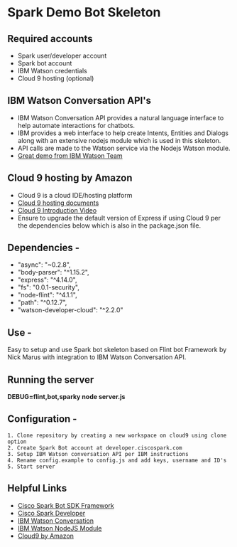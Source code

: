 # Spark Demo Bot Skeleton

## Required accounts
* Spark user/developer account
* Spark bot account
* IBM Watson credentials
* Cloud 9 hosting (optional)

## IBM Watson Conversation API's

* IBM Watson Conversation API provides a natural language interface to help automate interactions for chatbots. 
* IBM provides a web interface to help create Intents, Entities and Dialogs along with an extensive nodejs module which is used in this skeleton.
* API calls are made to the Watson service via the Nodejs Watson module.
* [Great demo from IBM Watson Team](https://www.youtube.com/watch?v=MTCc4d-RXP0)

## Cloud 9 hosting by Amazon

* Cloud 9 is a cloud IDE/hosting platform
* [Cloud 9 hosting documents](https://docs.c9.io/docs)
* [Cloud 9 Introduction Video](https://www.youtube.com/watch?v=hqzOwM8aXdI)
* Ensure to upgrade the default version of Express if using Cloud 9 per the dependencies below which is also in the package.json file.


## Dependencies -
* "async": "~0.2.8",
* "body-parser": "^1.15.2",
* "express": "^4.14.0",
* "fs": "0.0.1-security",
* "node-flint": "^4.1.1",
* "path": "^0.12.7",
* "watson-developer-cloud": "^2.2.0"

## Use -

Easy to setup and use Spark bot skeleton based on Flint bot Framework by Nick Marus with integration to IBM Watson Conversation API.


## Running the server 

**DEBUG=flint,bot,sparky node server.js**

## Configuration -
    1. Clone repository by creating a new workspace on cloud9 using clone option
    2. Create Spark Bot account at developer.ciscospark.com
    3. Setup IBM Watson conversation API per IBM instructions
    4. Rename config.example to config.js and add keys, username and ID's
    5. Start server

## Helpful Links

* [Cisco Spark Bot SDK Framework](https://github.com/nmarus/flint)
* [Cisco Spark Developer](https://developer.cisco.com)
* [IBM Watson Conversation](https://www.ibmwatsonconversation.com/)
* [IBM Watson NodeJS Module](https://github.com/watson-developer-cloud/node-sdk#conversation)
* [Cloud9 by Amazon](https://c9.io/)
